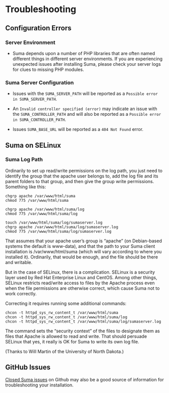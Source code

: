 # Troubleshooting

## Configuration Errors

### Server Environment
* Suma depends upon a number of PHP libraries that are often named different things in different server environments. If you are experiencing unexpected issues after installing Suma, please check your server logs for clues to missing PHP modules.

### Suma Server Configuration
* Issues with the `SUMA_SERVER_PATH` will be reported as a `Possible error in SUMA_SERVER_PATH`.

* An `Invalid controller specified (error)` may indicate an issue with the `SUMA_CONTROLLER_PATH` and will also be reported as a `Possible error in SUMA_CONTROLLER_PATH`. 	

* Issues `SUMA_BASE_URL` will be reported as a `404 Not Found` error.

## Suma on SELinux

### Suma Log Path

Ordinarily to set up read/write permissions on the log path, you just need to identify the group that the apache user belongs to, add the log file and its parent folders to that group, and then give the group write permissions. Something like this:

```
chgrp apache /var/www/html/suma
chmod 775 /var/www/html/suma
```

```
chgrp apache /var/www/html/suma/log
chmod 775 /var/www/html/suma/log
```

```
touch /var/www/html/suma/log/sumaserver.log
chgrp apache /var/www/html/suma/log/sumaserver.log
chmod 775 /var/www/html/suma/log/sumaserver.log
```

That assumes that your apache user’s group is “apache” (on Debian-based systems the default is www-data), and that the path to your Suma client installation is /var/www/html/suma (which will vary according to where you installed it). Ordinarily, that would be enough, and the file should be there and writable.

But in the case of SELinux, there is a complication. SELinux is a security layer used by Red Hat Enterprise Linux and CentOS. Among other things, SELinux restricts read/write access to files by the Apache process even when the file permissions are otherwise correct, which cause Suma not to work correctly.

Correcting it requires running some additional commands:

```
chcon -t httpd_sys_rw_content_t /var/www/html/suma
chcon -t httpd_sys_rw_content_t /var/www/html/suma/log
chcon -t httpd_sys_rw_content_t /var/www/html/suma/log/sumaserver.log
```

The command sets the “security context” of the files to designate them as files that Apache is allowed to read and write. That should persuade SELinux that yes, it really is OK for Suma to write its own log file.

(Thanks to Will Martin of the University of North Dakota.)

## GitHub Issues

[Closed Suma issues](https://github.com/suma-project/Suma/issues) on Github may also be a good source of information for troubleshooting your installation.
